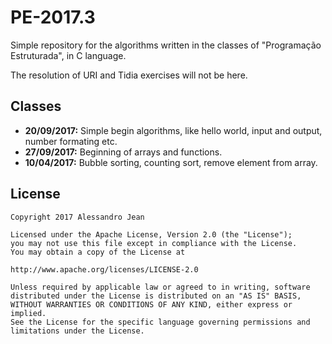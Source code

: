 # PE-2017.3

Simple repository for the algorithms written in the classes of "Programação Estruturada", in C language.

The resolution of URI and Tidia exercises will not be here.

## Classes
- **20/09/2017:** Simple begin algorithms, like hello world, input and output, number formating etc.
- **27/09/2017:** Beginning of arrays and functions.
- **10/04/2017:** Bubble sorting, counting sort, remove element from array.


## License

    Copyright 2017 Alessandro Jean

    Licensed under the Apache License, Version 2.0 (the "License");
    you may not use this file except in compliance with the License.
    You may obtain a copy of the License at

    http://www.apache.org/licenses/LICENSE-2.0

    Unless required by applicable law or agreed to in writing, software
    distributed under the License is distributed on an "AS IS" BASIS,
    WITHOUT WARRANTIES OR CONDITIONS OF ANY KIND, either express or implied.
    See the License for the specific language governing permissions and
    limitations under the License.